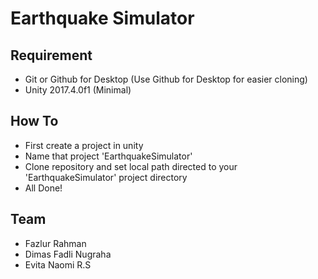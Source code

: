 # Earthquake Simulator

## Requirement
* Git or Github for Desktop (Use Github for Desktop for easier cloning)
* Unity 2017.4.0f1 (Minimal)

## How To
* First create a project in unity
* Name that project 'EarthquakeSimulator' 
* Clone repository and set local path directed to your 'EarthquakeSimulator' project directory
* All Done!

## Team
* Fazlur Rahman
* Dimas Fadli Nugraha
* Evita Naomi R.S
